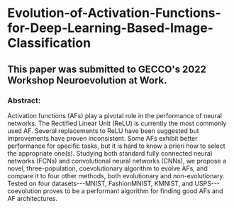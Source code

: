 # Evolution-of-Activation-Functions-for-Deep-Learning-Based-Image-Classification 

## This paper was submitted to GECCO's 2022 Workshop Neuroevolution at Work.

### Abstract:
Activation functions (AFs) play a pivotal role in the performance of  neural networks.
The Rectified Linear Unit (ReLU) is currently the most commonly used AF. Several replacements to ReLU have been suggested but improvements have proven inconsistent. Some AFs exhibit better performance for specific tasks, but it is hard to know a priori how to select the appropriate one(s). Studying both standard fully connected neural networks (FCNs) and convolutional neural networks (CNNs), we propose a novel, three-population, coevolutionary algorithm to evolve AFs, and compare it to four other methods, both evolutionary and non-evolutionary. 
Tested on four datasets---MNIST, FashionMNIST, KMNIST, and USPS---coevolution proves to be a performant algorithm for finding good AFs and AF architectures.

